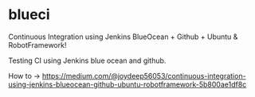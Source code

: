 # blueci
Continuous Integration using Jenkins BlueOcean + Github + Ubuntu &amp; RobotFramework!

Testing CI using Jenkins blue ocean and github.

How to -> https://medium.com/@joydeep56053/continuous-integration-using-jenkins-blueocean-github-ubuntu-robotframework-5b800ae1df8c

